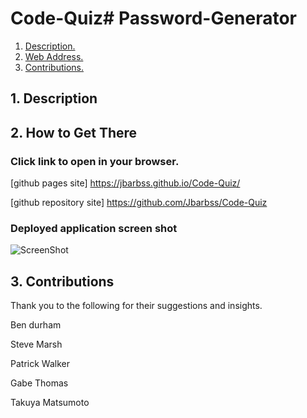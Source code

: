 # Code-Quiz# Password-Generator

1. [ Description. ](#desc)
2. [ Web Address. ](#web-address)
3. [ Contributions. ](#contributions)




<a name="desc"></a>
## 1. Description






<a name="web-address"></a>
## 2. How to Get There

### Click link to open in your browser.


[github pages site] https://jbarbss.github.io/Code-Quiz/

[github repository site] https://github.com/Jbarbss/Code-Quiz

### Deployed application screen shot

![ScreenShot](assets/images/Password-Generator-demo.png "ScreenShot")



<a name="contributions"></a>
## 3. Contributions
Thank you to the following for their suggestions and insights.

Ben durham

Steve Marsh

Patrick Walker

Gabe Thomas

Takuya Matsumoto
